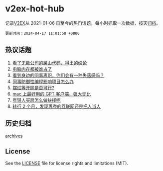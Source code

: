 # v2ex-hot-hub

 记录[V2EX](https://www.v2ex.com/)从 2021-01-06 日至今的热门话题。每小时抓取一次数据，按天[归档](archives)。

`更新时间：2024-04-17 11:01:58 +0800`

## 热议话题

1. [看了无数公司的屎山代码，得出的结论](https://www.v2ex.com/t/1032943)
1. [电脑内存都被谁占了](https://www.v2ex.com/t/1032942)
1. [看到身边的同事离职，你们会有一种失落感吗？](https://www.v2ex.com/t/1032978)
1. [同事防御性编程影响项目怎么办](https://www.v2ex.com/t/1033145)
1. [摆烂等开除是否可行?](https://www.v2ex.com/t/1032927)
1. [mac 上最好用的 GPT 客户端，强大无比](https://www.v2ex.com/t/1032991)
1. [年轻人买房怎么做抉择呢](https://www.v2ex.com/t/1032891)
1. [转行 2 个月，发现再卷的互联网还是把人当人](https://www.v2ex.com/t/1033104)

## 历史归档

[archives](archives)

## License

See the [LICENSE](LICENSE) file for license rights and limitations (MIT).

